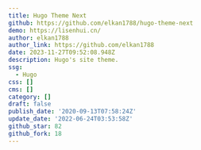 ```yaml
---
title: Hugo Theme Next
github: https://github.com/elkan1788/hugo-theme-next
demo: https://lisenhui.cn/
author: elkan1788
author_link: https://github.com/elkan1788
date: 2023-11-27T09:52:08.948Z
description: Hugo's site theme.
ssg:
  - Hugo
css: []
cms: []
category: []
draft: false
publish_date: '2020-09-13T07:58:24Z'
update_date: '2022-06-24T03:53:58Z'
github_star: 82
github_fork: 18
---
```

